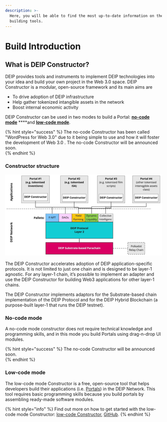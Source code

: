 ```yaml
---
description: >-
  Here, you will be able to find the most up-to-date information on the portal
  building tools.
---
```


# Build Introduction

## What is DEIP Constructor? 

DEIP provides tools and instruments to implement DEIP technologies into your idea and build your own project in the Web 3.0 space. DEIP Constructor is a modular, open-source framework and its main aims are

* To drive adoption of DEIP infrastructure
* Help gather tokenized intangible assets in the network
* Boost internal economic activity 

DEIP Constructor can be used in two modes to build a Portal: [**no-code mode**](no-code-constructor.md) ****and [**low-code mode**](low-code.md). 

{% hint style="success" %}
The no-code Constructor has been called "WordPress for Web 3.0" due to it being simple to use and how it will foster the development of Web 3.0 . The no-code Constructor will be announced soon.  
{% endhint %}

### Constructor structure

![DEIP Network structure and application use-cases with the DEIP Constructor.](../.gitbook/assets/assets_wiki_-mzbonxaba-qbxpdued0_-mzbp6ba6cuonekakvmw_8.jpeg)

The DEIP Constructor accelerates adoption of DEIP application-specific protocols. It is not limited to just one chain and is designed to be layer-1 agnostic. For any layer-1 chain, it’s possible to implement an adapter and use the DEIP Constructor for building Web3 applications for other layer-1 chains. 

The DEIP Constructor implements adaptors for the Substrate-based chain implementation of the DEIP Protocol and for the DEIP Hybrid Blockchain \(a purpose-built layer-1 that runs the DEIP testnet\).

### No-code mode

A no-code mode constructor does not require technical knowledge and programming skills, and in this mode you build Portals using drag-n-drop UI modules.

{% hint style="success" %}
 The no-code Constructor will be announced soon.  
{% endhint %}

### Low-code mode

The low-code mode Constructor is a free, open-source tool that helps developers build their applications \(i.e. [Portals](../learn/portals.md)\) in the DEIP Network. This tool requires basic programming skills because you build portals by assembling ready-made software modules.

{% hint style="info" %}
Find out more on how to get started with the low-code mode Constructor: [low-code Constructor](low-code.md), [GitHub](https://github.com/DEIPworld/deip-modules). 
{% endhint %}

